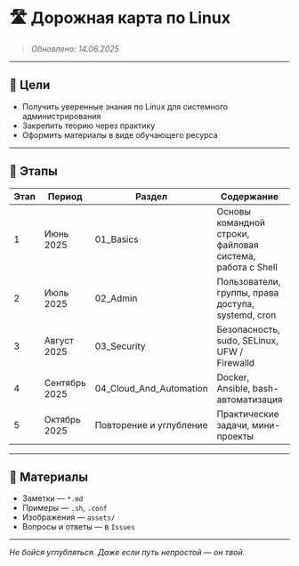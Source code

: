 # 🛣 Дорожная карта по Linux

> _Обновлено: 14.06.2025_

---

## 📌 Цели

- Получить уверенные знания по Linux для системного администрирования
- Закрепить теорию через практику
- Оформить материалы в виде обучающего ресурса

---

## 📅 Этапы

| Этап | Период | Раздел | Содержание | Статус |
|------|--------|--------|------------|--------|
| 1 | Июнь 2025 | 01_Basics | Основы командной строки, файловая система, работа с Shell | 🟢 В процессе |
| 2 | Июль 2025 | 02_Admin | Пользователи, группы, права доступа, systemd, cron | 🔜 Планируется |
| 3 | Август 2025 | 03_Security | Безопасность, sudo, SELinux, UFW / Firewalld | 🔜 Планируется |
| 4 | Сентябрь 2025 | 04_Cloud_And_Automation | Docker, Ansible, bash-автоматизация | 🔜 Планируется |
| 5 | Октябрь 2025 | Повторение и углубление | Практические задачи, мини-проекты | 🔜 Планируется |

---

## 📂 Материалы

- Заметки — `*.md`
- Примеры — `.sh`, `.conf`
- Изображения — `assets/`
- Вопросы и ответы — в `Issues`

---

_Не бойся углубляться. Даже если путь непростой — он твой._
